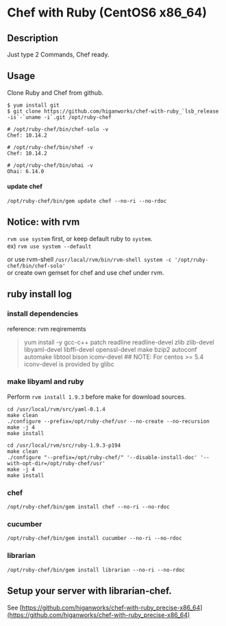 # Chef with Ruby (CentOS6 x86_64)

## Description
Just type 2 Commands, Chef ready.


## Usage
Clone Ruby and Chef from github.

<pre><code>$ yum install git
$ git clone https://github.com/higanworks/chef-with-ruby_`lsb_release -is`-`uname -i`.git /opt/ruby-chef
</code></pre>


<pre><code># /opt/ruby-chef/bin/chef-solo -v
Chef: 10.14.2

# /opt/ruby-chef/bin/shef -v
Chef: 10.14.2

# /opt/ruby-chef/bin/ohai -v
Ohai: 6.14.0
</code></pre>

#### update chef 
`/opt/ruby-chef/bin/gem update chef --no-ri --no-rdoc`

## Notice: with rvm
`rvm use system` first, or keep default ruby to `system`.  
ex) `rvm use system --default`

or use rvm-shell
`/usr/local/rvm/bin/rvm-shell system -c '/opt/ruby-chef/bin/chef-solo'`  
or create own gemset for chef and use chef under rvm.

## ruby install log

### install dependencies

reference: rvm reqirememts  
> yum install -y gcc-c++ patch readline readline-devel zlib zlib-devel libyaml-devel libffi-devel openssl-devel make bzip2 autoconf automake libtool bison iconv-devel ## NOTE: For centos >= 5.4 iconv-devel is provided by glibc


### make libyaml and ruby

Perform `rvm install 1.9.3` before make for download sources.
<pre><code>cd /usr/local/rvm/src/yaml-0.1.4
make clean
./configure --prefix=/opt/ruby-chef/usr --no-create --no-recursion 
make -j 4
make install

cd /usr/local/rvm/src/ruby-1.9.3-p194
make clean
./configure "--prefix=/opt/ruby-chef/" '--disable-install-doc' '--with-opt-dir=/opt/ruby-chef/usr'
make -j 4
make install
</code></pre>

### chef
<pre><code>/opt/ruby-chef/bin/gem install chef --no-ri --no-rdoc</code></pre>

### cucumber
<pre><code>/opt/ruby-chef/bin/gem install cucumber --no-ri --no-rdoc</code></pre>

### librarian
<pre><code>/opt/ruby-chef/bin/gem install librarian --no-ri --no-rdoc</code></pre>

Setup your server with librarian-chef.
-----

See [https://github.com/higanworks/chef-with-ruby_precise-x86_64](https://github.com/higanworks/chef-with-ruby_precise-x86_64)
